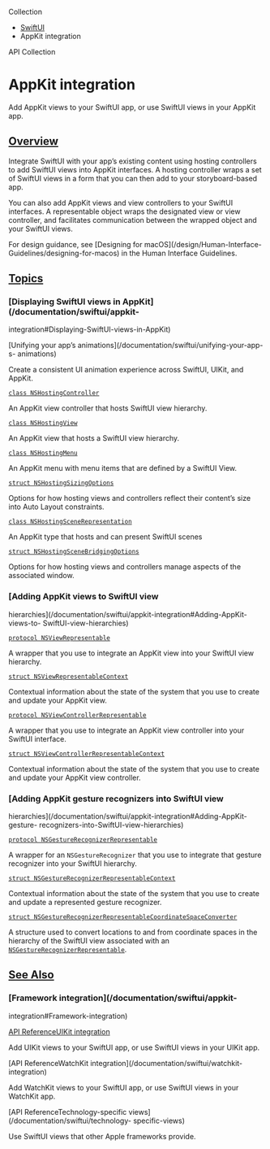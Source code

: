 Collection

  * [ SwiftUI ](/documentation/swiftui)
  * AppKit integration 

API Collection

# AppKit integration

Add AppKit views to your SwiftUI app, or use SwiftUI views in your AppKit app.

## [Overview](/documentation/swiftui/appkit-integration#Overview)

Integrate SwiftUI with your app’s existing content using hosting controllers
to add SwiftUI views into AppKit interfaces. A hosting controller wraps a set
of SwiftUI views in a form that you can then add to your storyboard-based app.

You can also add AppKit views and view controllers to your SwiftUI interfaces.
A representable object wraps the designated view or view controller, and
facilitates communication between the wrapped object and your SwiftUI views.

For design guidance, see [Designing for macOS](/design/Human-Interface-
Guidelines/designing-for-macos) in the Human Interface Guidelines.

## [Topics](/documentation/swiftui/appkit-integration#topics)

### [Displaying SwiftUI views in AppKit](/documentation/swiftui/appkit-
integration#Displaying-SwiftUI-views-in-AppKit)

[Unifying your app’s animations](/documentation/swiftui/unifying-your-app-s-
animations)

Create a consistent UI animation experience across SwiftUI, UIKit, and AppKit.

[`class NSHostingController`](/documentation/swiftui/nshostingcontroller)

An AppKit view controller that hosts SwiftUI view hierarchy.

[`class NSHostingView`](/documentation/swiftui/nshostingview)

An AppKit view that hosts a SwiftUI view hierarchy.

[`class NSHostingMenu`](/documentation/swiftui/nshostingmenu)

An AppKit menu with menu items that are defined by a SwiftUI View.

[`struct
NSHostingSizingOptions`](/documentation/swiftui/nshostingsizingoptions)

Options for how hosting views and controllers reflect their content’s size
into Auto Layout constraints.

[`class
NSHostingSceneRepresentation`](/documentation/swiftui/nshostingscenerepresentation)

An AppKit type that hosts and can present SwiftUI scenes

[`struct
NSHostingSceneBridgingOptions`](/documentation/swiftui/nshostingscenebridgingoptions)

Options for how hosting views and controllers manage aspects of the associated
window.

### [Adding AppKit views to SwiftUI view
hierarchies](/documentation/swiftui/appkit-integration#Adding-AppKit-views-to-
SwiftUI-view-hierarchies)

[`protocol NSViewRepresentable`](/documentation/swiftui/nsviewrepresentable)

A wrapper that you use to integrate an AppKit view into your SwiftUI view
hierarchy.

[`struct
NSViewRepresentableContext`](/documentation/swiftui/nsviewrepresentablecontext)

Contextual information about the state of the system that you use to create
and update your AppKit view.

[`protocol
NSViewControllerRepresentable`](/documentation/swiftui/nsviewcontrollerrepresentable)

A wrapper that you use to integrate an AppKit view controller into your
SwiftUI interface.

[`struct
NSViewControllerRepresentableContext`](/documentation/swiftui/nsviewcontrollerrepresentablecontext)

Contextual information about the state of the system that you use to create
and update your AppKit view controller.

### [Adding AppKit gesture recognizers into SwiftUI view
hierarchies](/documentation/swiftui/appkit-integration#Adding-AppKit-gesture-
recognizers-into-SwiftUI-view-hierarchies)

[`protocol
NSGestureRecognizerRepresentable`](/documentation/swiftui/nsgesturerecognizerrepresentable)

A wrapper for an `NSGestureRecognizer` that you use to integrate that gesture
recognizer into your SwiftUI hierarchy.

[`struct
NSGestureRecognizerRepresentableContext`](/documentation/swiftui/nsgesturerecognizerrepresentablecontext)

Contextual information about the state of the system that you use to create
and update a represented gesture recognizer.

[`struct
NSGestureRecognizerRepresentableCoordinateSpaceConverter`](/documentation/swiftui/nsgesturerecognizerrepresentablecoordinatespaceconverter)

A structure used to convert locations to and from coordinate spaces in the
hierarchy of the SwiftUI view associated with an
[`NSGestureRecognizerRepresentable`](/documentation/swiftui/nsgesturerecognizerrepresentable).

## [See Also](/documentation/swiftui/appkit-integration#see-also)

### [Framework integration](/documentation/swiftui/appkit-
integration#Framework-integration)

[API ReferenceUIKit integration](/documentation/swiftui/uikit-integration)

Add UIKit views to your SwiftUI app, or use SwiftUI views in your UIKit app.

[API ReferenceWatchKit integration](/documentation/swiftui/watchkit-
integration)

Add WatchKit views to your SwiftUI app, or use SwiftUI views in your WatchKit
app.

[API ReferenceTechnology-specific views](/documentation/swiftui/technology-
specific-views)

Use SwiftUI views that other Apple frameworks provide.

